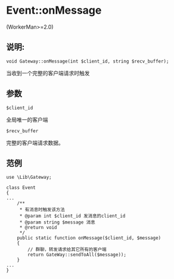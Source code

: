 # Event::onMessage
(WorkerMan>=2.0)

## 说明:
```
void Gateway::onMessage(int $client_id, string $recv_buffer);
```

当收到一个完整的客户端请求时触发

## 参数
``` $client_id ```

全局唯一的客户端


``` $recv_buffer ```

完整的客户端请求数据。

## 范例

```
use \Lib\Gateway;

class Event
{
...
    /**
     * 有消息时触发该方法
     * @param int $client_id 发消息的client_id
     * @param string $message 消息
     * @return void
     */
    public static function onMessage($client_id, $message)
    {
        // 群聊，转发请求给其它所有的客户端
        return GateWay::sendToAll($message));
    }
...
}
```
